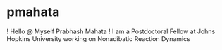 # pmahata
! Hello 
@ Myself Prabhash Mahata 
! I am a Postdoctoral Fellow at Johns Hopkins University working on Nonadibatic Reaction Dynamics
